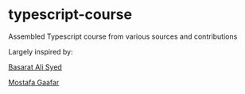 # typescript-course
Assembled Typescript course from various sources and contributions

Largely inspired by:

[Basarat Ali Syed](https://basarat.gitbooks.io/typescript/)

[Mostafa Gaafar](https://hackernoon.com/6-reasons-why-javascripts-async-await-blows-promises-away-tutorial-c7ec10518dd9)